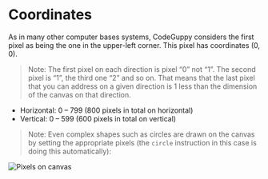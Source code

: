 # Coordinates 

As in many other computer bases systems, CodeGuppy considers the first pixel as being the one in the upper-left corner. This pixel has coordinates (0, 0).

> Note: The first pixel on each direction is pixel “0” not “1”. The second pixel is “1”, the third one “2” and so on. That means that the last pixel that you can address on a given direction is 1 less than the dimension of the canvas on that direction.

* Horizontal: 0 – 799 (800 pixels in total on horizontal)
* Vertical: 0 – 599 (600 pixels in total on vertical)

> Note: Even complex shapes such as circles are drawn on the canvas by setting the appropriate pixels (the `circle` instruction in this case is doing this automatically):

![Pixels on canvas](~/doc/img/pixels_2.png)
